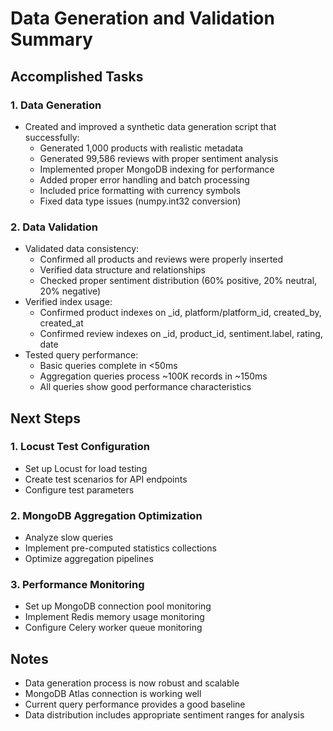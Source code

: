 # Data Generation and Validation Summary

## Accomplished Tasks

### 1. Data Generation
- Created and improved a synthetic data generation script that successfully:
  - Generated 1,000 products with realistic metadata
  - Generated 99,586 reviews with proper sentiment analysis
  - Implemented proper MongoDB indexing for performance
  - Added proper error handling and batch processing
  - Included price formatting with currency symbols
  - Fixed data type issues (numpy.int32 conversion)

### 2. Data Validation
- Validated data consistency:
  - Confirmed all products and reviews were properly inserted
  - Verified data structure and relationships
  - Checked proper sentiment distribution (60% positive, 20% neutral, 20% negative)
- Verified index usage:
  - Confirmed product indexes on _id, platform/platform_id, created_by, created_at
  - Confirmed review indexes on _id, product_id, sentiment.label, rating, date
- Tested query performance:
  - Basic queries complete in <50ms
  - Aggregation queries process ~100K records in ~150ms
  - All queries show good performance characteristics

## Next Steps

### 1. Locust Test Configuration
- Set up Locust for load testing
- Create test scenarios for API endpoints
- Configure test parameters

### 2. MongoDB Aggregation Optimization
- Analyze slow queries
- Implement pre-computed statistics collections
- Optimize aggregation pipelines

### 3. Performance Monitoring
- Set up MongoDB connection pool monitoring
- Implement Redis memory usage monitoring
- Configure Celery worker queue monitoring

## Notes
- Data generation process is now robust and scalable
- MongoDB Atlas connection is working well
- Current query performance provides a good baseline
- Data distribution includes appropriate sentiment ranges for analysis 